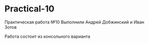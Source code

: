 # Practical-10

Практическая работа №10 Выполнили Андрей Добжинский и Иван Зотов

Работа состоит из консольного варианта 
